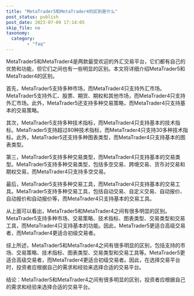 ```yaml
---
title: "MetaTrader5和MetaTrader4的区别是什么"
post_status: publish
post_date: 2023-07-09 17:14:05
skip_file: no
taxonomy:
  category:
        - "faq"
---
```


MetaTrader5和MetaTrader4是两款最受欢迎的外汇交易平台，它们都有自己的优势和功能，但它们之间也有一些明显的区别。本文将详细介绍MetaTrader5和MetaTrader4的区别。

首先，MetaTrader5支持多种市场，而MetaTrader4只支持外汇市场。MetaTrader5支持外汇、股票、期货、期权和其他市场，而MetaTrader4只支持外汇市场。此外，MetaTrader5还支持多种交易策略，而MetaTrader4只支持基本的交易策略。

其次，MetaTrader5支持多种技术指标，而MetaTrader4只支持基本的技术指标。MetaTrader5支持超过80种技术指标，而MetaTrader4只支持30多种技术指标。此外，MetaTrader5还支持多种图表类型，而MetaTrader4只支持基本的图表类型。

第三，MetaTrader5支持多种交易类型，而MetaTrader4只支持基本的交易类型。MetaTrader5支持多种交易类型，包括多空交易、跨境交易、货币对交易和期权交易，而MetaTrader4只支持多空交易。

最后，MetaTrader5支持多种交易工具，而MetaTrader4只支持基本的交易工具。MetaTrader5支持多种交易工具，包括自动交易、自定义交易、自动报价、自动报价和自动报价等，而MetaTrader4只支持基本的交易工具。

从上面可以看出，MetaTrader5和MetaTrader4之间有很多明显的区别。MetaTrader5支持多种市场、交易策略、技术指标、图表类型、交易类型和交易工具，而MetaTrader4只支持基本的功能。因此，MetaTrader5更适合高级交易者，而MetaTrader4更适合初级交易者。

综上所述，MetaTrader5和MetaTrader4之间有很多明显的区别，包括支持的市场、交易策略、技术指标、图表类型、交易类型和交易工具等。MetaTrader5更适合高级交易者，而MetaTrader4更适合初级交易者。因此，在选择交易平台时，投资者应根据自己的需求和经验来选择合适的交易平台。

结论：MetaTrader5和MetaTrader4之间有很多明显的区别，投资者应根据自己的需求和经验来选择合适的交易平台。
